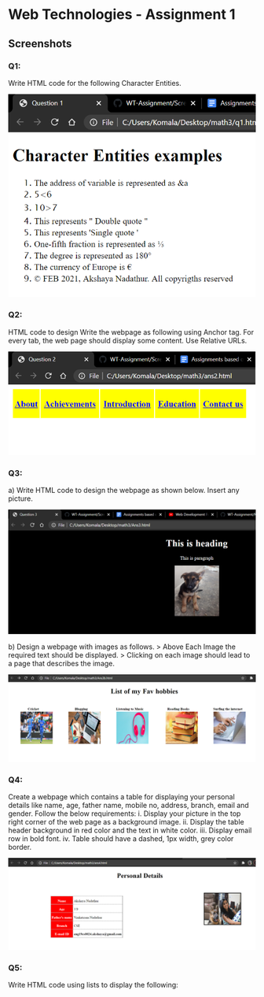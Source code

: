 # Web Technologies - Assignment 1
## Screenshots

### Q1: 
Write HTML code for the following Character Entities.

![Answer1](https://github.com/Akshaya1601/WT-Assignment/blob/main/Screenshots/Ans1.png)

### Q2:
HTML code to design Write the webpage as following using Anchor <a> tag.
For every tab, the web page should display some content. Use Relative URLs.
  
![Answer2](https://github.com/Akshaya1601/WT-Assignment/blob/main/Screenshots/Ans2.png)

### Q3:

a) Write HTML code to design the webpage as  shown below. Insert any picture.

![Answer3](https://github.com/Akshaya1601/WT-Assignment/blob/main/Screenshots/ans3.png)

b) Design a webpage with images as follows.
       > Above Each Image the required text should be displayed.
       > Clicking on each image should lead to a page that describes the image.	
       
![Answer3b](https://github.com/Akshaya1601/WT-Assignment/blob/main/Screenshots/ans3b.png)

### Q4:

Create a webpage which contains a table for displaying your personal details like   name, age, father name, mobile no, address, branch, email and gender. Follow the below requirements:
i. Display your picture in the top right corner of the web page as a background image.
ii. Display the table header background in red color and the text in white color.
iii. Display email row in bold font.
iv. Table should have a dashed, 1px width, grey color border.                     

![Answer4](https://github.com/Akshaya1601/WT-Assignment/blob/main/Screenshots/ans4.png)

### Q5:

Write HTML code using lists to display the following:

       



